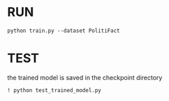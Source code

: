 # RUN
```
python train.py --dataset PolitiFact
```
# TEST
the trained model is saved in the checkpoint directory
```
! python test_trained_model.py
```